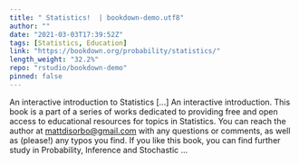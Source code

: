 ```yaml
---
title: " Statistics!  | bookdown-demo.utf8"
author: ""
date: "2021-03-03T17:39:52Z"
tags: [Statistics, Education]
link: "https://bookdown.org/probability/statistics/"
length_weight: "32.2%"
repo: "rstudio/bookdown-demo"
pinned: false
---
```


An interactive introduction to Statistics [...] An interactive introduction. This book is a part of a series of works dedicated to providing free and open access to educational resources for topics in Statistics. You can reach the author at mattdisorbo@gmail.com with any questions or comments, as well as (please!) any typos you find. If you like this book, you can find further study in Probability, Inference and Stochastic ...
